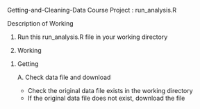 
Getting-and-Cleaning-Data
Course Project : run_analysis.R

 Description of Working

 1. Run this run_analysis.R file in your working directory

 2. Working

  1) Getting
  
     A. Check data file and download
     
        - Check the original data file exists in the working directory
        - If the original data file does not exist, download the file
        
    
    




